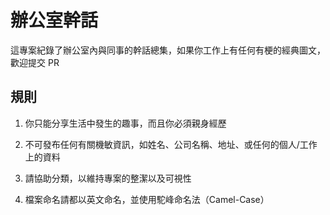 # 辦公室幹話

這專案紀錄了辦公室內與同事的幹話總集，如果你工作上有任何有梗的經典圖文，歡迎提交 PR

## 規則

1. 你只能分享生活中發生的趣事，而且你必須親身經歷

2. 不可發布任何有關機敏資訊，如姓名、公司名稱、地址、或任何的個人/工作上的資料

3. 請協助分類，以維持專案的整潔以及可視性

4. 檔案命名請都以英文命名，並使用駝峰命名法（Camel-Case）
